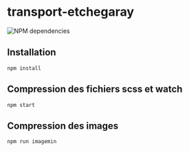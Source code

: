 # transport-etchegaray

![NPM dependencies](https://david-dm.org/ElBasquoy/bobinage.svg)

## Installation

`npm install`

## Compression des fichiers scss et watch

`npm start`

## Compression des images

`npm run imagemin`
